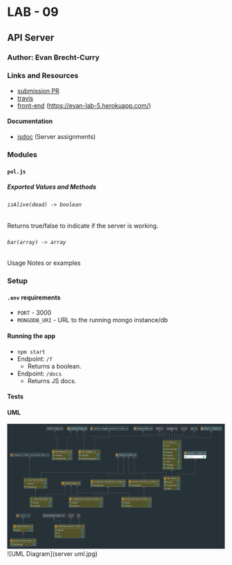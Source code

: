 # LAB - 09
## API Server

### Author: Evan Brecht-Curry

### Links and Resources
* [submission PR](https://github.com/evan-401-advanced-javascript/lab-5-deployment/pulls)
* [travis](https://www.travis-ci.com/evan-401-advanced-javascript/lab-5-deployment)
* [front-end](http://xyz.com) (https://evan-lab-5.herokuapp.com/)

#### Documentation
* [jsdoc](https://evan-lab-5.herokuapp.com/docs/) (Server assignments)

### Modules
#### `pol.js`
##### Exported Values and Methods

###### `isAlive(dead) -> boolean`
Returns true/false to indicate if the server is working.

###### `bar(array) -> array`
Usage Notes or examples

### Setup
#### `.env` requirements
* `PORT` - 3000
* `MONGODB_URI` - URL to the running mongo instance/db

#### Running the app
* `npm start`
* Endpoint: `/f`
  * Returns a boolean.
* Endpoint: `/docs`
  * Returns JS docs.
  
#### Tests


#### UML
![UML Diagram](UML.png)
![UML Diagram](server uml.jpg)